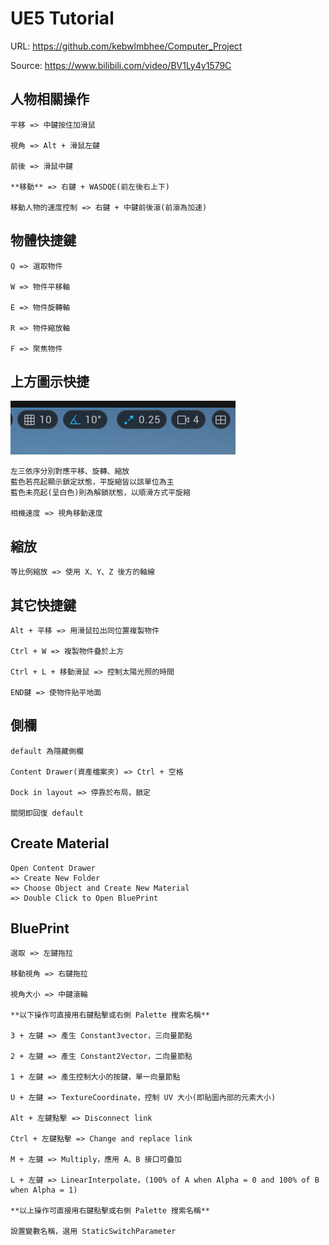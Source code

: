 # UE5 Tutorial
URL: https://github.com/kebwlmbhee/Computer_Project

Source: https://www.bilibili.com/video/BV1Ly4y1579C

## 人物相關操作
    平移 => 中鍵按住加滑鼠

    視角 => Alt + 滑鼠左鍵
    
    前後 => 滑鼠中鍵

    **移動** => 右鍵 + WASDQE(前左後右上下)

    移動人物的速度控制 => 右鍵 + 中鍵前後滾(前滾為加速)

## 物體快捷鍵
    Q => 選取物件

    W => 物件平移軸

    E => 物件旋轉軸

    R => 物件縮放軸

    F => 聚焦物件

## 上方圖示快捷
![Camera_Speed](Camera_Speed.png)
    
    左三依序分別對應平移、旋轉、縮放
    藍色若亮起顯示鎖定狀態，平旋縮皆以該單位為主
    藍色未亮起(呈白色)則為解鎖狀態，以順滑方式平旋縮
    
    相機速度 => 視角移動速度

## 縮放
    等比例縮放 => 使用 X、Y、Z 後方的軸線

## 其它快捷鍵

    Alt + 平移 => 用滑鼠拉出同位置複製物件

    Ctrl + W => 複製物件疊於上方

    Ctrl + L + 移動滑鼠 => 控制太陽光照的時間

    END鍵 => 使物件貼平地面

## 側欄
    default 為隱藏側欄

    Content Drawer(資產檔案夾) => Ctrl + 空格

    Dock in layout => 停靠於布局，鎖定

    關閉即回復 default

## Create Material
    Open Content Drawer 
    => Create New Folder 
    => Choose Object and Create New Material 
    => Double Click to Open BluePrint

## BluePrint
    選取 => 左鍵拖拉

    移動視角 => 右鍵拖拉

    視角大小 => 中鍵滾輪

    **以下操作可直接用右鍵點擊或右側 Palette 搜索名稱**

    3 + 左鍵 => 產生 Constant3vector，三向量節點

    2 + 左鍵 => 產生 Constant2Vector，二向量節點

    1 + 左鍵 => 產生控制大小的按鍵，單一向量節點

    U + 左鍵 => TextureCoordinate，控制 UV 大小(即貼圖內部的元素大小)

    Alt + 左鍵點擊 => Disconnect link

    Ctrl + 左鍵點擊 => Change and replace link

    M + 左鍵 => Multiply，應用 A、B 接口可疊加

    L + 左鍵 => LinearInterpolate，(100% of A when Alpha = 0 and 100% of B when Alpha = 1)

    **以上操作可直接用右鍵點擊或右側 Palette 搜索名稱**

    設置變數名稱，選用 StaticSwitchParameter

